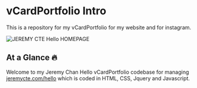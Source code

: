 # vCardPortfolio Intro
This is a repository for my vCardPortfolio for my website and for instagram.

![JEREMY CTE Hello HOMEPAGE](http://jeremycte.com/hello/images/thumbnail_1400.png)


## At a Glance 🔥
Welcome to my Jeremy Chan Hello vCardPortfolio codebase for managing [jeremycte.com/hello](https://jeremycte.com/hello) which is coded in HTML, CSS, Jquery and Javascript.